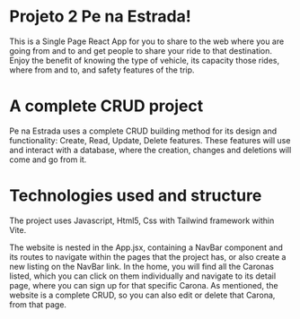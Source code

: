 # Projeto 2 Pe na Estrada!

This is a Single Page React App for you to share to the web where you are going from and to and get people to share your ride to that destination.
Enjoy the benefit of knowing the type of vehicle, its capacity those rides, where from and to, and safety features of the trip.


# A complete CRUD project

Pe na Estrada uses a complete CRUD building method for its design and functionality: Create, Read, Update, Delete features.
These features will use and interact with a database, where the creation, changes and deletions will come and go from it.

# Technologies used and structure

The project uses Javascript, Html5, Css with Tailwind framework within Vite.

The website is nested in the App.jsx, containing a NavBar component and its routes to navigate within the pages that the project has, or also create a new listing on the NavBar link.
In the home, you will find all the Caronas listed, which you can click on them individually and navigate to its detail page, where you can sign up for that specific Carona.
As mentioned, the website is a complete CRUD, so you can also edit or delete that Carona, from that page.

